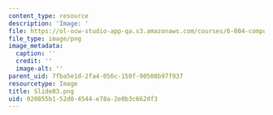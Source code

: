```yaml
---
content_type: resource
description: 'Image: '
file: https://ol-ocw-studio-app-qa.s3.amazonaws.com/courses/6-004-computation-structures-spring-2017/020855b152d04544e78a2e0b3c662df3_Slide03.png
file_type: image/png
image_metadata:
  caption: ''
  credit: ''
  image-alt: ''
parent_uid: 7fba5e1d-2fa4-056c-150f-90508b97f937
resourcetype: Image
title: Slide03.png
uid: 020855b1-52d0-4544-e78a-2e0b3c662df3
---
```


